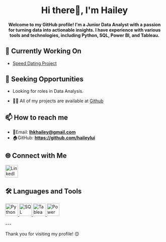 <h1 align="center">Hi there👋, I'm Hailey</h1>
<h4 align="center">Welcome to my GitHub profile! I'm a Junior Data Analyst with a passion for turning data into actionable insights. I have experience with various tools and technologies, including Python, SQL, Power BI, and Tableau.</h4>


## 🚀 Currently Working On
- [Speed Dating Project](https://github.com/haileylui/speed_dating_project.git)

## 💼 Seeking Opportunities
- Looking for roles in Data Analysis.

- 👨‍💻 All of my projects are available at [Github](https://github.com/haileylui)

## 📫 How to reach me
- 📧Email: **lhkhailey@gmail.com**
- 🏠GitHub: **https://github.com/haileylui**

## 🌐 Connect with Me
<p>
  <a href="www.linkedin.com/hailey-lui">
    <img src="https://img.icons8.com/color/48/000000/linkedin-circled.png" alt="LinkedIn" width="40" height="40"/>
  </a>
</p>

## 🛠 Languages and Tools

<p>
  <a href="https://www.python.org" target="_blank">
    <img src="https://img.icons8.com/color/48/000000/python.png" alt="Python" width="40" height="40"/>
  </a>
  <a href="https://www.mysql.com" target="_blank">
    <img src="https://img.icons8.com/color/48/000000/sql.png" alt="SQL" width="40" height="40"/>
  </a>
  <a href="https://www.tableau.com" target="_blank">
    <img src="https://img.icons8.com/color/48/000000/tableau-software.png" alt="Tableau" width="40" height="40"/>
  </a>
  <a href="https://powerbi.microsoft.com" target="_blank">
    <img src="https://img.icons8.com/color/48/000000/power-bi.png" alt="Power BI" width="40" height="40"/>
  </a>
</p>
---

Thank you for visiting my profile! 😊
